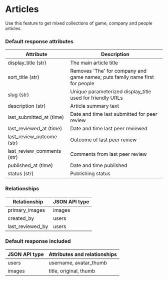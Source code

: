 # <a name="articles_intro"></a>Articles

Use this feature to get mixed collections of game, company and people articles.

### Default response attributes

Attribute | Description
--------- | -----------
display_title (str) | The main article title
sort_title (str) | Removes 'The' for company and game names; puts family name first for people
slug (str) | Unique parameterized display_title used for friendly URLs
description (str) | Article summary text
last_submitted_at (time) | Date and time last submitted for peer review
last_reviewed_at (time) | Date and time last peer reviewed
last_review_outcome (str) | Outcome of last peer review
last_review_comments (str) | Comments from last peer review
published_at (time) |  Date and time published
status (str) | Publishing status

### Relationships

Relationship | JSON API type
------------ | -------------
primary_images | images
created_by | users
last_reviewed_by | users

### Default response included

JSON API type | Attributes and relationships
------------- | ----------------------------
users         | username, avatar_thumb
images        | title, original, thumb
